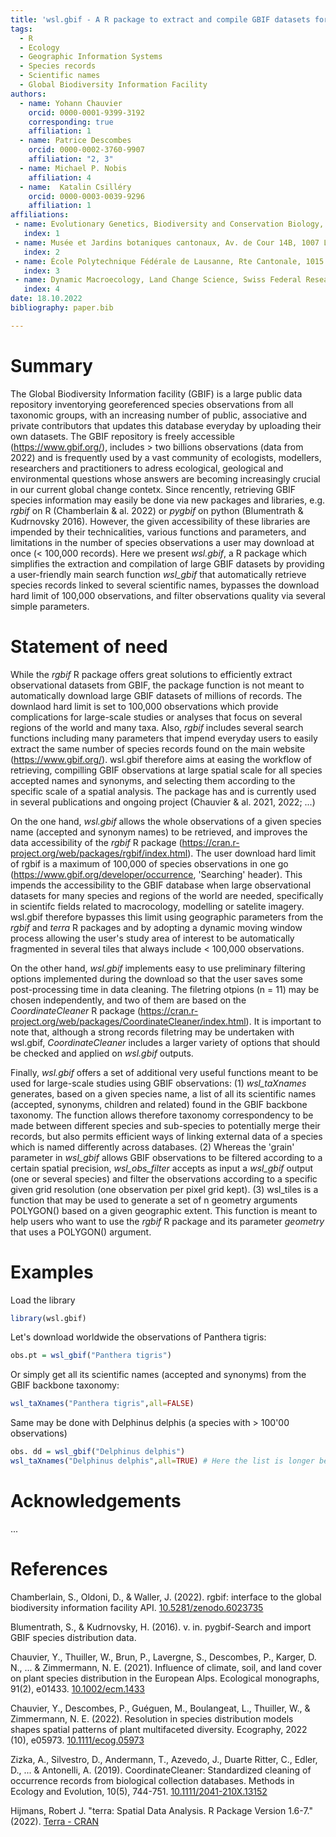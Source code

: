 ```yaml
---
title: 'wsl.gbif - A R package to extract and compile GBIF datasets for large-scale analyses'
tags:
  - R
  - Ecology
  - Geographic Information Systems
  - Species records
  - Scientific names
  - Global Biodiversity Information Facility
authors:
  - name: Yohann Chauvier
    orcid: 0000-0001-9399-3192
    corresponding: true
    affiliation: 1 
  - name: Patrice Descombes
    orcid: 0000-0002-3760-9907
    affiliation: "2, 3"
  - name: Michael P. Nobis
    affiliation: 4
  - name:  Katalin Csilléry
    orcid: 0000-0003-0039-9296
    affiliation: 1
affiliations:
 - name: Evolutionary Genetics, Biodiversity and Conservation Biology, Swiss Federal Research Institute (WSL), 8903 Birmensdorf, Switzerland
   index: 1
 - name: Musée et Jardins botaniques cantonaux, Av. de Cour 14B, 1007 Lausanne, Switzerland
   index: 2
 - name: École Polytechnique Fédérale de Lausanne, Rte Cantonale, 1015 Lausanne, Switzerland
   index: 3
 - name: Dynamic Macroecology, Land Change Science, Swiss Federal Research Institute (WSL), 8903 Birmensdorf, Switzerland
   index: 4
date: 18.10.2022
bibliography: paper.bib

---
```


# Summary

The Global Biodiversity Information facility (GBIF) is a large public data repository
inventorying georeferenced species observations from all taxonomic groups, with an
increasing number of public, associative and private contributors that updates this
database everyday by uploading their own datasets. The GBIF repository is freely
accessible (https://www.gbif.org/), includes > two billions observations (data from
2022) and is frequently used by a vast community of ecologists, modellers, researchers
and practitioners to adress ecological, geological and environmental questions
whose answers are becoming increasingly crucial in our current global change contetx.
Since rencently, retrieving GBIF species information may easily be done
via new packages and libraries, e.g. *rgbif* on R (Chamberlain & al. 2022) or
*pygbif* on python (Blumentrath & Kudrnovsky 2016). However, the given accessibility
of these libraries are impended by their technicalities, various functions and
parameters, and limitations in the number of species observations a user may download
at once (< 100,000 records). Here we present *wsl.gbif*, a R package which simplifies
the extraction and compilation of large GBIF datasets by providing a user-friendly main
search function *wsl_gbif* that automatically retrieve species records linked to several
scientific names, bypasses the download hard limit of 100,000 observations, and filter
observations quality via several simple parameters.

# Statement of need

While the *rgbif* R package offers great solutions to efficiently extract observational
datasets from GBIF, the package function is not meant to automatically download large GBIF
datasets of millions of records. The downlaod hard limit is set to 100,000 observations which
provide complications for large-scale studies or analyses that focus on several regions of the
world and many taxa. Also, *rgbif* includes several search functions including many parameters
that impend everyday users to easily extract the same number of species records found on the main
website (https://www.gbif.org/). wsl.gbif therefore aims at easing the workflow of retrieving,
compilling GBIF observations at large spatial scale for all species accepted names and synonyms,
and selecting them according to the specific scale of a spatial analysis. The package has and is
currently used in several publications and ongoing project (Chauvier & al. 2021, 2022; ...)

On the one hand, *wsl.gbif* allows the whole observations of a given species name (accepted and
synonym names) to be retrieved, and improves the data accessibility of the *rgbif* R package
(https://cran.r-project.org/web/packages/rgbif/index.html). The user download hard limit of
rgbif is a maximum of 100,000 of species observations in one go (https://www.gbif.org/developer/occurrence,
'Searching' header). This impends the accessibility to the GBIF database when large observational
datasets for many species and regions of the world are needed, specifically in scientifc fields
related to macrocology, modelling or satelite imagery. wsl.gbif therefore bypasses this limit
using geographic parameters from the *rgbif* and *terra* R packages and by adopting a dynamic moving
window process allowing the user's study area of interest to be automatically fragmented in several
tiles that always include < 100,000 observations.

On the other hand, *wsl.gbif* implements easy to use preliminary filtering options implemented during
the download so that the user saves some post-processing time in data cleaning. The filetring
otpions (n = 11) may be chosen independently, and two of them are based on the *CoordinateCleaner* R
package (https://cran.r-project.org/web/packages/CoordinateCleaner/index.html). It is important to
note that, although a strong records filetring may be undertaken with wsl.gbif, *CoordinateCleaner*
includes a larger variety of options that should be checked and applied on *wsl.gbif* outputs.

Finally, *wsl.gbif* offers a set of additional very useful functions meant to be used for large-scale
studies using GBIF observations:
      (1) *wsl_taXnames* generates, based on a given species name, a list of all its scientific names
(accepted, synonyms, children and related) found in the GBIF backbone taxonomy. The function allows
therefore taxonomy correspondency to be made between different species and sub-species to potentially
merge their records, but also permits efficient ways of linking external data of a species which is
named differently across databases.
  (2) Whereas the 'grain' parameter in *wsl_gbif* allows GBIF observations to be filtered according
to a certain spatial precision, *wsl_obs_filter* accepts as input a *wsl_gbif* output (one or several
species) and filter the observations according to a specific given grid resolution (one observation per
pixel grid kept).
  (3) wsl_tiles is a function that may be used to generate a set of n geometry arguments POLYGON() based
on a given geographic extent. This function is meant to help users who want to use the *rgbif* R package
and its parameter *geometry* that uses a POLYGON() argument.

# Examples

Load the library

``` r
library(wsl.gbif)
```

Let's download worldwide the observations of Panthera tigris:

``` r
obs.pt = wsl_gbif("Panthera tigris")
```

Or simply get all its scientific names (accepted and synonyms) from the GBIF backbone taxonomy:

``` r
wsl_taXnames("Panthera tigris",all=FALSE)
```

Same may be done with Delphinus delphis (a species with > 100'00 observations)

``` r
obs. dd = wsl_gbif("Delphinus delphis")
wsl_taXnames("Delphinus delphis",all=TRUE) # Here the list is longer because 'all=TRUE' includes every names (even doubtful)
```


# Acknowledgements

...

# References

Chamberlain, S., Oldoni, D., & Waller, J. (2022). rgbif: interface to the global biodiversity information facility API. <a href="https://doi.org/10.5281/zenodo.6023735">10.5281/zenodo.6023735</a>

Blumentrath, S., & Kudrnovsky, H. (2016). v. in. pygbif-Search and import GBIF species distribution data.

Chauvier, Y., Thuiller, W., Brun, P., Lavergne, S., Descombes, P., Karger, D. N., ... & Zimmermann, N. E. (2021). Influence of climate, soil, and land cover on plant species distribution in the European Alps. Ecological monographs, 91(2), e01433. <a href="https://doi.org/10.1002/ecm.1433">10.1002/ecm.1433</a>

Chauvier, Y., Descombes, P., Guéguen, M., Boulangeat, L., Thuiller, W., & Zimmermann, N. E. (2022). Resolution in species distribution models shapes spatial patterns of plant multifaceted diversity. Ecography, 2022 (10), e05973. <a href="https://doi.org/10.1111/ecog.05973">10.1111/ecog.05973</a>

Zizka, A., Silvestro, D., Andermann, T., Azevedo, J., Duarte Ritter, C., Edler, D., ... & Antonelli, A. (2019). CoordinateCleaner: Standardized cleaning of occurrence records from biological collection databases. Methods in Ecology and Evolution, 10(5), 744-751. <a href="https://doi.org/10.1111/2041-210X.13152">10.1111/2041-210X.13152</a>

Hijmans, Robert J. "terra: Spatial Data Analysis. R Package Version 1.6-7." (2022). <a href="https://cran.r-project.org/web/packages/terra/index.html">Terra - CRAN</a>



